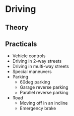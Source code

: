 # Driving

## Theory



## Practicals

- Vehicle controls
- Driving in 2-way streets
- Driving in multi-way streets
- Special maneuvers
- Parking
  - 60deg parking
  - Garage reverse parking
  - Parallel reverse parking
- Road
  - Moving off in an incline
  - Emergency brake
